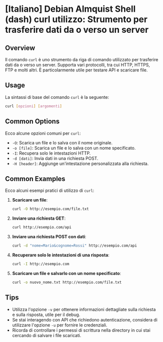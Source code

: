 # [Italiano] Debian Almquist Shell (dash) curl utilizzo: Strumento per trasferire dati da o verso un server

## Overview
Il comando `curl` è uno strumento da riga di comando utilizzato per trasferire dati da o verso un server. Supporta vari protocolli, tra cui HTTP, HTTPS, FTP e molti altri. È particolarmente utile per testare API e scaricare file.

## Usage
La sintassi di base del comando `curl` è la seguente:

```bash
curl [opzioni] [argomenti]
```

## Common Options
Ecco alcune opzioni comuni per `curl`:

- `-O`: Scarica un file e lo salva con il nome originale.
- `-o [file]`: Scarica un file e lo salva con un nome specificato.
- `-I`: Recupera solo le intestazioni HTTP.
- `-d [dati]`: Invia dati in una richiesta POST.
- `-H [header]`: Aggiunge un'intestazione personalizzata alla richiesta.

## Common Examples
Ecco alcuni esempi pratici di utilizzo di `curl`:

1. **Scaricare un file**:
   ```bash
   curl -O http://esempio.com/file.txt
   ```

2. **Inviare una richiesta GET**:
   ```bash
   curl http://esempio.com/api
   ```

3. **Inviare una richiesta POST con dati**:
   ```bash
   curl -d "nome=Mario&cognome=Rossi" http://esempio.com/api
   ```

4. **Recuperare solo le intestazioni di una risposta**:
   ```bash
   curl -I http://esempio.com
   ```

5. **Scaricare un file e salvarlo con un nome specificato**:
   ```bash
   curl -o nuovo_nome.txt http://esempio.com/file.txt
   ```

## Tips
- Utilizza l'opzione `-v` per ottenere informazioni dettagliate sulla richiesta e sulla risposta, utile per il debug.
- Se stai interagendo con API che richiedono autenticazione, considera di utilizzare l'opzione `-u` per fornire le credenziali.
- Ricorda di controllare i permessi di scrittura nella directory in cui stai cercando di salvare i file scaricati.